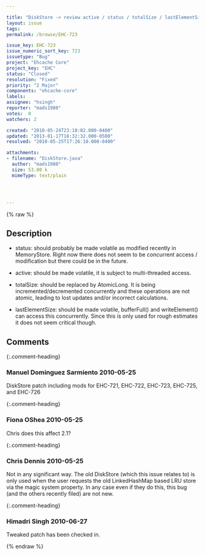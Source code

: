```yaml
---

title: "DiskStore -> review active / status / totalSize / lastElementSize multi-threaded field usage"
layout: issue
tags: 
permalink: /browse/EHC-723

issue_key: EHC-723
issue_numeric_sort_key: 723
issuetype: "Bug"
project: "Ehcache Core"
project_key: "EHC"
status: "Closed"
resolution: "Fixed"
priority: "2 Major"
components: "ehcache-core"
labels: 
assignee: "hsingh"
reporter: "mads1980"
votes:  0
watchers: 2

created: "2010-05-24T23:10:02.000-0400"
updated: "2013-01-17T18:32:32.000-0500"
resolved: "2010-05-25T17:26:10.000-0400"

attachments:
- filename: "DiskStore.java"
  author: "mads1980"
  size: 53.00 k
  mimeType: text/plain




---
```


{% raw %}

## Description

<div markdown="1" class="description">

- status: should probably be made volatile as modified recently in MemoryStore. Right now there does not seem to be concurrent access / modification but there could be in the future.

- active: should be made volatile, it is subject to multi-threaded access.

- totalSize: should be replaced by AtomicLong. It is being incremented/decremented concurrently and these operations are not atomic, leading to lost updates and/or incorrect calculations.

- lastElementSize: should be made volatile, bufferFull() and writeElement() can access this concurrently. Since this is only used for rough estimates it does not seem critical though.

</div>

## Comments


{:.comment-heading}
### **Manuel Dominguez Sarmiento** <span class="date">2010-05-25</span>

<div markdown="1" class="comment">

DiskStore patch including mods for EHC-721, EHC-722, EHC-723, EHC-725, and EHC-726

</div>


{:.comment-heading}
### **Fiona OShea** <span class="date">2010-05-25</span>

<div markdown="1" class="comment">

Chris does this affect 2.1?

</div>


{:.comment-heading}
### **Chris Dennis** <span class="date">2010-05-25</span>

<div markdown="1" class="comment">

Not in any significant way.  The old DiskStore (which this issue relates to) is only used when the user requests the old LinkedHashMap based LRU store via the magic system property.  In any case even if they do this, this bug (and the others recently filed) are not new.

</div>


{:.comment-heading}
### **Himadri Singh** <span class="date">2010-06-27</span>

<div markdown="1" class="comment">

Tweaked patch has been checked in.

</div>



{% endraw %}
